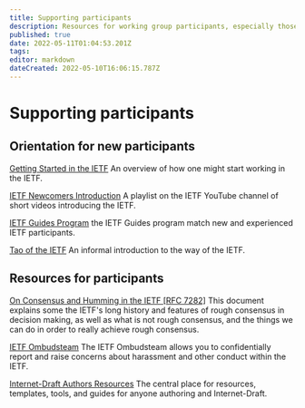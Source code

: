 ```yaml
---
title: Supporting participants
description: Resources for working group participants, especially those new to the IETF, may find useful
published: true
date: 2022-05-11T01:04:53.201Z
tags: 
editor: markdown
dateCreated: 2022-05-10T16:06:15.787Z
---
```


# Supporting participants


## Orientation for new participants
[Getting Started in the IETF](https://www.ietf.org/about/participate/get-started/)
An overview of how one might start working in the IETF.

[IETF Newcomers Introduction](https://youtube.com/playlist?list=PLC86T-6ZTP5hFWNekiZYEYwEqVWB-cwfr)
A playlist on the IETF YouTube channel of short videos introducing the IETF.

[IETF Guides Program](https://www.ietf.org/about/participate/guides/)
the IETF Guides program match new and experienced IETF participants.

[Tao of the IETF](https://www.ietf.org/tao.html)
An informal introduction to the way of the IETF.

## Resources for participants
[On Consensus and Humming in the IETF [RFC 7282]](https://www.rfc-editor.org/rfc/rfc7282.html)
This document explains some the IETF's long history and features of rough consensus in decision making, as well as what is not rough consensus, and the things we can do in order to really achieve rough consensus.

[IETF Ombudsteam](https://www.ietf.org/contact/ombudsteam/)
The IETF Ombudsteam allows you to confidentially report and raise concerns about harassment and other conduct within the IETF.

[Internet-Draft Authors Resources](https://authors.ietf.org)
The central place for resources, templates, tools, and guides for anyone authoring and Internet-Draft.